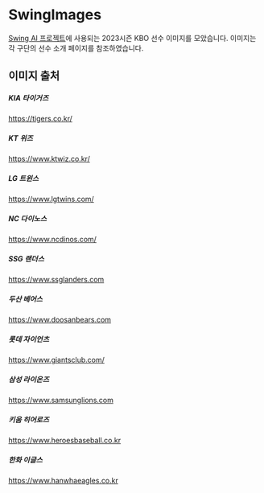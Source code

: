 # SwingImages

[Swing AI 프로젝트](https://github.com/coreswing/Swing_React)에 사용되는 2023시즌 KBO 선수 이미지를 모았습니다.
이미지는 각 구단의 선수 소개 페이지를 참조하였습니다.

## 이미지 출처
##### KIA 타이거즈
https://tigers.co.kr/
##### KT 위즈
https://www.ktwiz.co.kr/
##### LG 트윈스
https://www.lgtwins.com/
##### NC 다이노스
https://www.ncdinos.com/
##### SSG 랜더스
https://www.ssglanders.com
##### 두산 베어스
https://www.doosanbears.com
##### 롯데 자이언츠
https://www.giantsclub.com/
##### 삼성 라이온즈
https://www.samsunglions.com
##### 키움 히어로즈
https://www.heroesbaseball.co.kr
##### 한화 이글스
https://www.hanwhaeagles.co.kr
